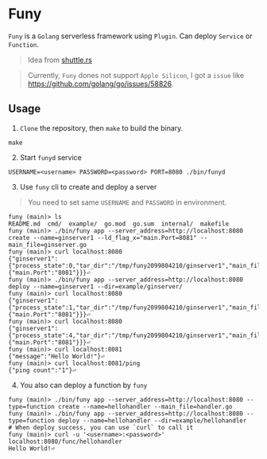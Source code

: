 # Funy

`Funy` is a `Golang` serverless framework using `Plugin`.
Can deploy `Service` or `Function`.

> Idea from [shuttle.rs](https://www.shuttle.rs/blog/2022/04/27/dev-log-1)

> Currently, `Funy` dones not support `Apple Silicon`, I got a `issue` like <https://github.com/golang/go/issues/58826>.

## Usage

1. `Clone` the repository, then `make` to build the binary.
```fish
make
```

2. Start `funyd` service
```fish
USERNAME=<username> PASSWORD=<password> PORT=8080 ./bin/funyd
```

3. Use `funy` cli to create and deploy a server

> You need to set same `USERNAME` and `PASSWORD` in environment.
```fish
funy (main)> ls
README.md  cmd/  example/  go.mod  go.sum  internal/  makefile
funy (main)> ./bin/funy app --server_address=http://localhost:8080 create --name=ginserver1 --ld_flag_x="main.Port=8081" --main_file=ginserver.go
funy (main)> curl localhost:8080
{"ginserver1":{"process_state":0,"tar_dir":"/tmp/funy2099804210/ginserver1","main_file":"ginserver.go","ld_flag_x":{"main.Port":"8081"}}}⏎
funy (main)> ./bin/funy app --server_address=http://localhost:8080 deploy --name=ginserver1 --dir=example/ginserver/
funy (main)> curl localhost:8080
{"ginserver1":{"process_state":1,"tar_dir":"/tmp/funy2099804210/ginserver1","main_file":"ginserver.go","ld_flag_x":{"main.Port":"8081"}}}⏎
funy (main)> curl localhost:8080
{"ginserver1":{"process_state":4,"tar_dir":"/tmp/funy2099804210/ginserver1","main_file":"ginserver.go","ld_flag_x":{"main.Port":"8081"}}}⏎
funy (main)> curl localhost:8081
{"message":"Hello World!"}⏎
funy (main)> curl localhost:8081/ping
{"ping count":"1"}⏎
```

4. You also can deploy a function by `funy`

```fish
funy (main)> ./bin/funy app --server_address=http://localhost:8080 --type=function create --name=hellohandler --main_file=handler.go
funy (main)> ./bin/funy app --server_address=http://localhost:8080 --type=function deploy --name=hellohandler --dir=example/hellohandler
# When deploy success, you can use `curl` to call it
funy (main)> curl -u '<username>:<password>' localhost:8080/func/hellohandler
Hello World!⏎
```